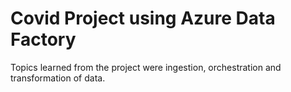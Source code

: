 # Covid Project using Azure Data Factory

Topics learned from the project were ingestion, orchestration and transformation of data.
